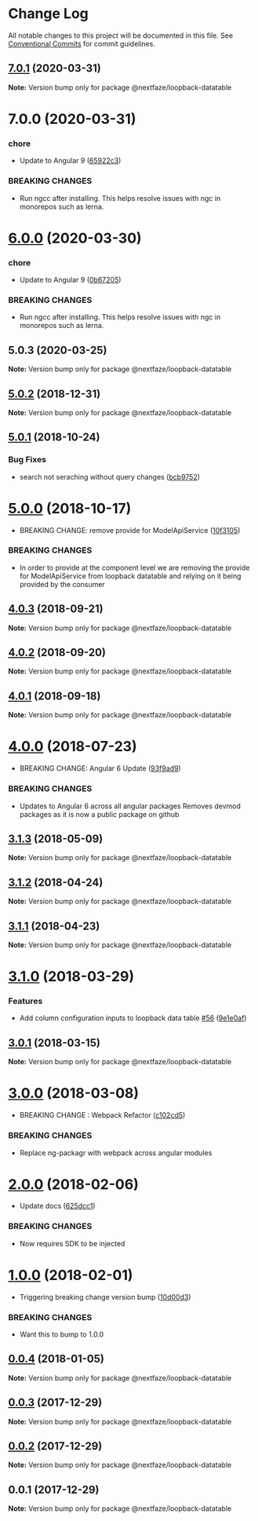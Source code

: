 # Change Log

All notable changes to this project will be documented in this file.
See [Conventional Commits](https://conventionalcommits.org) for commit guidelines.

## [7.0.1](https://github.com/NextFaze/npm-modules/compare/@nextfaze/loopback-datatable@7.0.0...@nextfaze/loopback-datatable@7.0.1) (2020-03-31)

**Note:** Version bump only for package @nextfaze/loopback-datatable





# 7.0.0 (2020-03-31)


### chore

* Update to Angular 9 ([65922c3](https://github.com/NextFaze/npm-modules/commit/65922c3b464f9f035f38e3bc8dc07a063f7fd501))


### BREAKING CHANGES

* Run ngcc after installing.
This helps resolve issues with ngc in monorepos such as lerna.





# [6.0.0](https://github.com/NextFaze/npm-modules/compare/@nextfaze/loopback-datatable@5.0.3...@nextfaze/loopback-datatable@6.0.0) (2020-03-30)


### chore

* Update to Angular 9 ([0b67205](https://github.com/NextFaze/npm-modules/commit/0b67205e48aae8a496f85f1bdff945e29c375bf0))


### BREAKING CHANGES

* Run ngcc after installing.
This helps resolve issues with ngc in monorepos such as lerna.





## 5.0.3 (2020-03-25)

**Note:** Version bump only for package @nextfaze/loopback-datatable





## [5.0.2](https://gitlab.nextfaze.com/nextfaze/npm-module-seed/compare/@nextfaze/loopback-datatable@5.0.1...@nextfaze/loopback-datatable@5.0.2) (2018-12-31)

**Note:** Version bump only for package @nextfaze/loopback-datatable





<a name="5.0.1"></a>
## [5.0.1](https://gitlab.nextfaze.com/nextfaze/npm-module-seed/compare/@nextfaze/loopback-datatable@5.0.0...@nextfaze/loopback-datatable@5.0.1) (2018-10-24)


### Bug Fixes

* search not seraching without query changes ([bcb9752](https://gitlab.nextfaze.com/nextfaze/npm-module-seed/commit/bcb9752))




<a name="5.0.0"></a>
# [5.0.0](https://gitlab.nextfaze.com/nextfaze/npm-module-seed/compare/@nextfaze/loopback-datatable@4.0.3...@nextfaze/loopback-datatable@5.0.0) (2018-10-17)


* BREAKING CHANGE:  remove provide for ModelApiService ([10f3105](https://gitlab.nextfaze.com/nextfaze/npm-module-seed/commit/10f3105))


### BREAKING CHANGES

* In order to provide at the component level
we are removing the provide for ModelApiService from loopback
datatable and relying on it being provided by the consumer




<a name="4.0.3"></a>
## [4.0.3](https://gitlab.nextfaze.com/nextfaze/npm-module-seed/compare/@nextfaze/loopback-datatable@4.0.2...@nextfaze/loopback-datatable@4.0.3) (2018-09-21)




**Note:** Version bump only for package @nextfaze/loopback-datatable

<a name="4.0.2"></a>
## [4.0.2](https://gitlab.nextfaze.com/nextfaze/npm-module-seed/compare/@nextfaze/loopback-datatable@4.0.1...@nextfaze/loopback-datatable@4.0.2) (2018-09-20)




**Note:** Version bump only for package @nextfaze/loopback-datatable

<a name="4.0.1"></a>
## [4.0.1](https://gitlab.nextfaze.com/nextfaze/npm-module-seed/compare/@nextfaze/loopback-datatable@4.0.0...@nextfaze/loopback-datatable@4.0.1) (2018-09-18)




**Note:** Version bump only for package @nextfaze/loopback-datatable

<a name="4.0.0"></a>
# [4.0.0](https://gitlab.nextfaze.com/nextfaze/npm-module-seed/compare/@nextfaze/loopback-datatable@3.1.3...@nextfaze/loopback-datatable@4.0.0) (2018-07-23)


* BREAKING CHANGE: Angular 6 Update ([93f9ad9](https://gitlab.nextfaze.com/nextfaze/npm-module-seed/commit/93f9ad9))


### BREAKING CHANGES

* Updates to Angular 6 across all angular packages
Removes devmod packages as it is now a public package on github




<a name="3.1.3"></a>
## [3.1.3](https://gitlab.nextfaze.com/nextfaze/npm-module-seed/compare/@nextfaze/loopback-datatable@3.1.2...@nextfaze/loopback-datatable@3.1.3) (2018-05-09)




**Note:** Version bump only for package @nextfaze/loopback-datatable

<a name="3.1.2"></a>
## [3.1.2](https://gitlab.nextfaze.com/nextfaze/npm-module-seed/compare/@nextfaze/loopback-datatable@3.1.1...@nextfaze/loopback-datatable@3.1.2) (2018-04-24)




**Note:** Version bump only for package @nextfaze/loopback-datatable

<a name="3.1.1"></a>
## [3.1.1](https://gitlab.nextfaze.com/nextfaze/npm-module-seed/compare/@nextfaze/loopback-datatable@3.1.0...@nextfaze/loopback-datatable@3.1.1) (2018-04-23)




**Note:** Version bump only for package @nextfaze/loopback-datatable

<a name="3.1.0"></a>
# [3.1.0](https://gitlab.nextfaze.com/nextfaze/npm-module-seed/compare/@nextfaze/loopback-datatable@3.0.1...@nextfaze/loopback-datatable@3.1.0) (2018-03-29)


### Features

* Add column configuration inputs to loopback data table [#56](https://gitlab.nextfaze.com/nextfaze/npm-module-seed/issues/56) ([9e1e0af](https://gitlab.nextfaze.com/nextfaze/npm-module-seed/commit/9e1e0af))




<a name="3.0.1"></a>
## [3.0.1](https://gitlab.nextfaze.com/nextfaze/npm-module-seed/compare/@nextfaze/loopback-datatable@3.0.0...@nextfaze/loopback-datatable@3.0.1) (2018-03-15)




**Note:** Version bump only for package @nextfaze/loopback-datatable

<a name="3.0.0"></a>
# [3.0.0](https://gitlab.nextfaze.com/nextfaze/npm-module-seed/compare/@nextfaze/loopback-datatable@2.0.0...@nextfaze/loopback-datatable@3.0.0) (2018-03-08)


* BREAKING CHANGE : Webpack Refactor ([c102cd5](https://gitlab.nextfaze.com/nextfaze/npm-module-seed/commit/c102cd5))


### BREAKING CHANGES

* Replace ng-packagr with webpack across angular modules




<a name="2.0.0"></a>
# [2.0.0](https://gitlab.nextfaze.com/nextfaze/npm-module-seed/compare/@nextfaze/loopback-datatable@1.0.0...@nextfaze/loopback-datatable@2.0.0) (2018-02-06)


* Update docs ([625dcc1](https://gitlab.nextfaze.com/nextfaze/npm-module-seed/commit/625dcc1))


### BREAKING CHANGES

* Now requires SDK to be injected




<a name="1.0.0"></a>
# [1.0.0](https://gitlab.nextfaze.com/nextfaze/npm-module-seed/compare/@nextfaze/loopback-datatable@0.0.4...@nextfaze/loopback-datatable@1.0.0) (2018-02-01)


* Triggering breaking change version bump ([10d00d3](https://gitlab.nextfaze.com/nextfaze/npm-module-seed/commit/10d00d3))


### BREAKING CHANGES

* Want this to bump to 1.0.0




<a name="0.0.4"></a>
## [0.0.4](https://gitlab.nextfaze.com/nextfaze/npm-module-seed/compare/@nextfaze/loopback-datatable@0.0.3...@nextfaze/loopback-datatable@0.0.4) (2018-01-05)




**Note:** Version bump only for package @nextfaze/loopback-datatable

<a name="0.0.3"></a>
## [0.0.3](https://gitlab.nextfaze.com/nextfaze/npm-module-seed/compare/@nextfaze/loopback-datatable@0.0.2...@nextfaze/loopback-datatable@0.0.3) (2017-12-29)




**Note:** Version bump only for package @nextfaze/loopback-datatable

<a name="0.0.2"></a>
## [0.0.2](https://gitlab.nextfaze.com/nextfaze/npm-module-seed/compare/@nextfaze/loopback-datatable@0.0.1...@nextfaze/loopback-datatable@0.0.2) (2017-12-29)




**Note:** Version bump only for package @nextfaze/loopback-datatable

<a name="0.0.1"></a>
## 0.0.1 (2017-12-29)




**Note:** Version bump only for package @nextfaze/loopback-datatable
